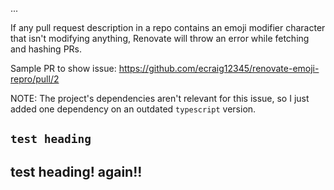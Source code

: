 ...

If any pull request description in a repo contains an emoji modifier character that isn't modifying anything, Renovate will throw an error while fetching and hashing PRs.

Sample PR to show issue: https://github.com/ecraig12345/renovate-emoji-repro/pull/2

NOTE: The project's dependencies aren't relevant for this issue, so I just added one dependency on an outdated `typescript` version.

## `test heading`

## test heading! again!!
